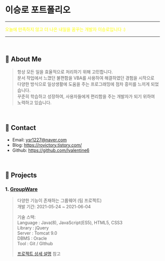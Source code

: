 # 이승로 포트폴리오
***
<span style="color:yellow">오늘에 만족하지 않고 더 나은 내일을 꿈꾸는 개발자 이승로입니다 :)</span>
***
</br>

## :pushpin: About Me
>항상 모든 일을 효율적으로 처리하기 위해 고민합니다.    
>문서 작업에서 느꼈던 불편함을 VBA를 사용하여 해결하였던 경험을 시작으로    
>다양한 방식으로 일상생활에 도움을 주는 프로그래밍에 점차 흥미를 느끼게 되었습니다.     
>꾸준히 학습하고 성장하여, 사용자들에게 편리함을 주는 개발자가 되기 위하여 노력하고 있습니다.     
</br>

## :pushpin: Contact
- Email: ysr1227@naver.com
- Blog: https://rovictory.tistory.com/
- Github: https://github.com/lvalentine6

</br>

## :pushpin: Projects
### 1. [GroupWare](https://bit.ly/3k7dwT1)
>다양한 기능이 존재하는 그룹웨어 (팀 프로젝트)  
>개발 기간: 2021-05-24 ~ 2021-06-04  
>  
>기술 스택:  
>Language : Java(8), JavaScript(ES5), HTML5, CSS3     
>Library : jQuery      
>Server : Tomcat 9.0      
>DBMS : Oracle       
>Tool : Git / GIthub          
>  
>[프로젝트 상세 설명](https://bit.ly/2VmlPA6) 참고

